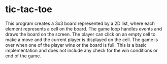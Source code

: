 # tic-tac-toe

This program creates a 3x3 board represented 
by a 2D list, where each element represents a cell on the board. The game loop handles events and draws the board on the screen. The player can click on an empty cell to make a move and the current player is displayed on the cell. The game is over when one of the player wins or the board is full.
This is a basic implementation and does not include any check for the win conditions or end of the game.
